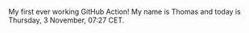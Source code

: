 My first ever working GitHub Action!
My name is Thomas and today is Thursday, 3 November, 07:27 CET. 

